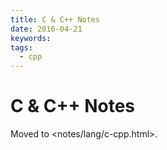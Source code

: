```yaml
---
title: C & C++ Notes
date: 2016-04-21
keywords:
tags:
  - cpp
---
```


C & C++ Notes
=============

Moved to <notes/lang/c-cpp.html>.
